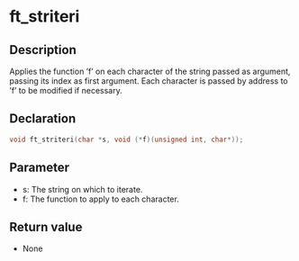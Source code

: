 # ft_striteri

## Description
Applies the function ’f’ on each character of the string passed as argument, passing its index as first argument. Each character is passed by address to ’f’ to be modified if necessary.

## Declaration
```c
void ft_striteri(char *s, void (*f)(unsigned int, char*));
```
## Parameter 
- s: The string on which to iterate. 
- f: The function to apply to each character.

## Return value
- None
